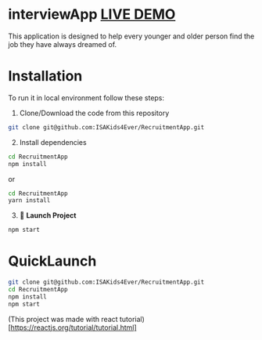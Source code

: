 # interviewApp [LIVE DEMO](https://intervyou.netlify.com)

This application is designed to help every younger and older person find the job they have always dreamed of.

# **Installation**

To run it in local environment follow these steps:
    
1. Clone/Download the code from this repository

```bash
git clone git@github.com:ISAKids4Ever/RecruitmentApp.git
```

2. Install dependencies 
    
```bash
cd RecruitmentApp
npm install
```

or 

```bash
cd RecruitmentApp
yarn install
```
3. 🚀 **Launch Project**
    
```bash
npm start
```

# **QuickLaunch**
```bash
git clone git@github.com:ISAKids4Ever/RecruitmentApp.git
cd RecruitmentApp
npm install
npm start
```

(This project was made with react tutorial)[https://reactjs.org/tutorial/tutorial.html]
